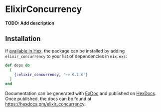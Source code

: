 # ElixirConcurrency

**TODO: Add description**

## Installation

If [available in Hex](https://hex.pm/docs/publish), the package can be installed
by adding `elixir_concurrency` to your list of dependencies in `mix.exs`:

```elixir
def deps do
  [
    {:elixir_concurrency, "~> 0.1.0"}
  ]
end
```

Documentation can be generated with [ExDoc](https://github.com/elixir-lang/ex_doc)
and published on [HexDocs](https://hexdocs.pm). Once published, the docs can
be found at <https://hexdocs.pm/elixir_concurrency>.

